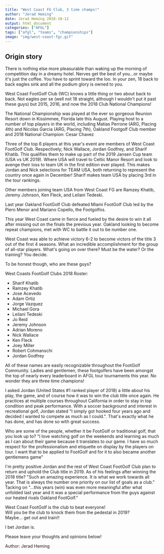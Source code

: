 ```yaml
---
title: "West Coast FG Club, 3 time champs!"
author: "Jerad Heming"
date: Jerad Heming 2018-10-12
output: html_document
categories: ["AFGL"]
tags: ["afgl", "teams", "championships"]
image: "img/west-coast-fgc.gif"
---
```



## Origin story
There is nothing else more pleasurable than waking up the morning of competition day in a dreamy hotel. Nerves get the best of you...or maybe it's just the coffee. You have to sprint toward the loo. In your zen, 18 back to back eagles sink and all the podium glory is owned to you.

West Coast FootGolf Club (WC) knows a little thing or two about back to back. Not eagles per se (well not 18 straight, although I wouldn't put it past these guys) but 2015, 2016, and now the 2018 Club National Champions!

The National Championship was played at the ever so gorgeous Reunion Resort down in Kissimmee, Florida late this August. Playing host to a number of top players in the world, including Matias Perrone (ARG, Placing 4th) and Nicolas Garcia (ARG, Placing 7th), Oakland Footgolf Club member and 2018 National Champion: Cesar Chavez

Three of the top 6 players at this year's event are members of West Coast FootGolf Club. Respectively; Nick Wallace, Jordan Godfrey, and Sharif Khatib. This qualifies them to make up part of the 2019 Jansen Cup team (USA vs UK 2019). Where USA will travel to Celtic Manor Resort and look to avenge their loss to team UK in the first edition ever played. This makes Jordan and Nick selections for TEAM USA, both returning to represent the country once again in December! Sharif makes team USA by placing 3rd in the tour rankings.

Other members joining team USA from West Coast FG are Ramzey Khatib, Jeremy Johnson, Ken Fleck, and Leilani Tedeski.  

Last year Oakland FootGolf Club defeated Miami FootGolf Club led by the Piero Menor and Mariano Copello, the Footgolfos.

This year West Coast came in fierce and fueled by the desire to win it all after missing out on the finals the previous year. Oakland looking to become repeat champions, met with WC to battle it out to be number one.

West Coast was able to achieve victory 6-2 to become victors of the title 3 out of the first 4 seasons. What an incredible accomplishment for the group of all-star players. What's going on over there? Must be the water? Or the training? You decide.

To be honest though, who are these guys? 

West Coasts FootGolf Clubs 2018 Roster:

- Sharif Khatib 
- Ramzey Khatib
- Jose Acevedo 
- Adam Ortiz
- Jorge Vazquez 
- Michael Gora 
- Leilani Tedeski 
- Jo Reid 
- Jeremy Johnson 
- Adrian Moreno
- Nick Wallace 
- Ken Fleck
- Joey Miller 
- Robert Cohmanschi
- Jordan Godfrey

All of these names are easily recognizable throughout the FootGolf Community. Ladies and gentlemen, these footgolfers have been amongst the top of nearly every leaderboard in AFGL tour tournaments this year. No wonder they are three time champions!

I asked Jordan (United States #1 ranked player of 2018) a little about his play, the game, and of course how it was to win the club title once again. He practices at multiple courses throughout California in order to stay in top condition and peak performance. With a soccer background and interest in recreational golf, Jordan stated "I simply got hooked four years ago and decided I wanted to compete as much as I could.". That's exactly what he has done, and has done so with great success. 

Who are some of the people, whether it be FootGolf or traditional golf, that you look up to? 
 "I love watching golf on the weekends and learning as much as I can about their game because it translates to our game. I have so much respect for the professionalism and etiquette on display by the players on tour. I want that to be applied to FootGolf and for it to also became another gentlemens game"

I'm pretty positive Jordan and the rest of West Coast FootGolf Club plan to return and uphold the Club title in 2019. As of his feelings after winning the 2018 title? 
"Such an  amazing experience. It is what we work towards all year. That is always the number one priority on our list of goals as a club." Tacking on "...this years (win) was even more meaningful after what unfolded last year and it was a special performance from the guys against our heated rivals Oakland FootGolf."

 West Coast FootGolf is the club to beat everyone!  
 Will you be the club to knock them from the pedestal in 2019?    
 Maybe... 
 get out and train!!
 
 I bet Jordan is. 


Please leave your thoughts and opinions below!

Author: Jerad Heming


